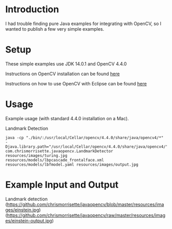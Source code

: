 # Introduction
I had trouble finding pure Java examples for integrating with OpenCV, so I wanted to publish a few very simple examples.

# Setup
These simple examples use JDK 14.0.1 and OpenCV 4.4.0

Instructions on OpenCV installation can be found [here](https://docs.opencv.org/master/df/d65/tutorial_table_of_content_introduction.html)

Instructions on how to use OpenCV with Eclipse can be found [here](https://docs.opencv.org/master/d1/d0a/tutorial_java_eclipse.html)

# Usage
Example usage (with standard 4.4.0 installation on a Mac).

Landmark Detection
```
java -cp "./bin/:/usr/local/Cellar/opencv/4.4.0/share/java/opencv4/*" -Djava.library.path="/usr/local/Cellar/opencv/4.4.0/share/java/opencv4/" com.chrismorrisette.javaopencv.LandmarkDetector resources/images/turing.jpg resources/models/lbpcascade_frontalface.xml resources/models/lbfmodel.yaml resources/images/output.jpg
```

# Example Input and Output
Landmark detection
(https://github.com/chrismorrisette/javaopencv/blob/master/resources/images/einstein.jpg)
(https://github.com/chrismorrisette/javaopencv/raw/master/resources/images/einstein-output.jpg)
